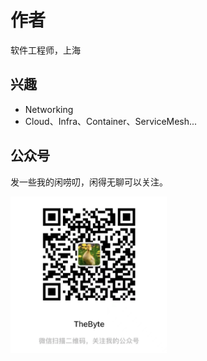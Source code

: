 # 作者

软件工程师，上海

## 兴趣

- Networking
- Cloud、Infra、Container、ServiceMesh...

## 公众号

发一些我的闲唠叨，闲得无聊可以关注。
<div  align="left">
	<img src="./assets/qrcode-v2.png" width = "250"  align=center />
</div>

<!---

第一章《云原生》 done
第二章《极致网络》done
第三章 《Linux 内核》done
第四章《负载均衡》 
第五章 《分布式事务》
第六章《分布式共识》

第七章《容器编排技术》
第八章《服务网格》 done
第九章 《可观测》
第十章 《gitops 》
->